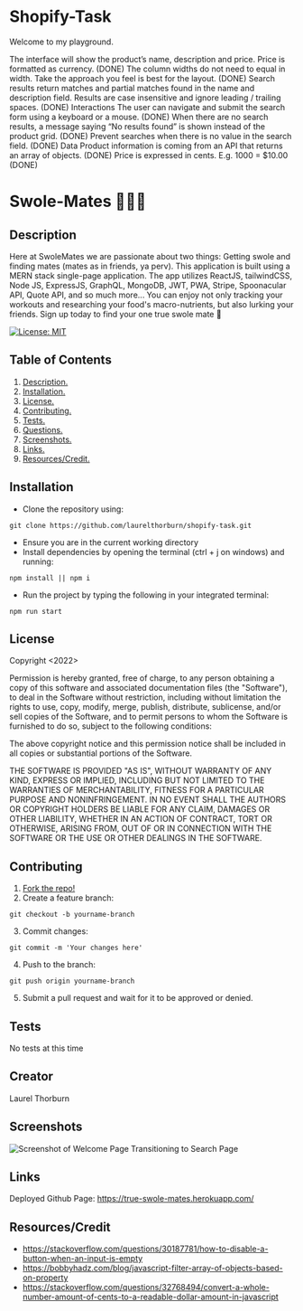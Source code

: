 # Shopify-Task

Welcome to my playground.

The interface will show the product’s name, description and price. Price is formatted as currency. (DONE)
The column widths do not need to equal in width. Take the approach you feel is best for the layout. (DONE)
Search results return matches and partial matches found in the name and description field. Results are case insensitive and ignore leading / trailing spaces. (DONE)
Interactions
The user can navigate and submit the search form using a keyboard or a mouse. (DONE)
When there are no search results, a message saying “No results found” is shown instead of the product grid. (DONE)
Prevent searches when there is no value in the search field. (DONE)
Data
Product information is coming from an API that returns an array of objects.  (DONE)
Price is expressed in cents. E.g. 1000 = $10.00 (DONE)

# Swole-Mates 💪🏽💓

<a name="descsection"></a>
## Description
Here at SwoleMates we are passionate about two things: Getting swole and finding mates (mates as in friends, ya perv). This application is built using a MERN stack single-page application. The app utilizes ReactJS, tailwindCSS, Node JS, ExpressJS, GraphQL, MongoDB, JWT, PWA, Stripe, Spoonacular API, Quote API, and so much more... You can enjoy not only tracking your workouts and researching your food's macro-nutrients, but also lurking your friends. Sign up today to find your one true swole mate 💓

[![License: MIT](https://img.shields.io/badge/License-MIT-yellow.svg)](https://opensource.org/licenses/MIT)


## Table of Contents
1. [ Description. ](#descsection)
2. [ Installation. ](#installsection)
3. [ License. ](#licensesection)
4. [ Contributing. ](#contribsection)
5. [ Tests. ](#testsection)
6. [ Questions. ](#questionssection)
7. [ Screenshots. ](#picsection)
8. [ Links. ](#linksection)
9. [ Resources/Credit. ](#creditsection)

<a name="installsection"></a>
## Installation
* Clone the repository using:
```
git clone https://github.com/laurelthorburn/shopify-task.git
```
* Ensure you are in the current working directory
* Install dependencies by opening the terminal (ctrl + j on windows) and running:
```
npm install || npm i
```

* Run the project by typing the following in your integrated terminal:
```
npm run start
```

<a name="licensesection"></a>
## License
Copyright <2022>

Permission is hereby granted, free of charge, to any person obtaining a copy of this software and associated documentation files (the "Software"), to deal in the Software without restriction, including without limitation the rights to use, copy, modify, merge, publish, distribute, sublicense, and/or sell copies of the Software, and to permit persons to whom the Software is furnished to do so, subject to the following conditions:

The above copyright notice and this permission notice shall be included in all copies or substantial portions of the Software.

THE SOFTWARE IS PROVIDED "AS IS", WITHOUT WARRANTY OF ANY KIND, EXPRESS OR IMPLIED, INCLUDING BUT NOT LIMITED TO THE WARRANTIES OF MERCHANTABILITY, FITNESS FOR A PARTICULAR PURPOSE AND NONINFRINGEMENT. IN NO EVENT SHALL THE AUTHORS OR COPYRIGHT HOLDERS BE LIABLE FOR ANY CLAIM, DAMAGES OR OTHER LIABILITY, WHETHER IN AN ACTION OF CONTRACT, TORT OR OTHERWISE, ARISING FROM, OUT OF OR IN CONNECTION WITH THE SOFTWARE OR THE USE OR OTHER DEALINGS IN THE SOFTWARE.

  <a name="contribsection"></a>
## Contributing
  
1. [Fork the repo!](https://docs.github.com/en/get-started/quickstart/fork-a-repo)
2. Create a feature branch:
```
git checkout -b yourname-branch
```
3. Commit changes:
```
git commit -m 'Your changes here'
```
4. Push to the branch:
```
git push origin yourname-branch
```
5. Submit a pull request and wait for it to be approved or denied.

  <a name="testsection"></a>
## Tests

No tests at this time

  <a name="questionssection"></a>
## Creator

Laurel Thorburn

  
  <a name="picsection"></a>
  ## Screenshots
  ![Screenshot of Welcome Page Transitioning to Search Page](./media/Login.gif)


  <a name="linksection"></a>
  ## Links

  Deployed Github Page: https://true-swole-mates.herokuapp.com/
  
  <a name="creditsection"></a>
## Resources/Credit
* https://stackoverflow.com/questions/30187781/how-to-disable-a-button-when-an-input-is-empty
* https://bobbyhadz.com/blog/javascript-filter-array-of-objects-based-on-property
* https://stackoverflow.com/questions/32768494/convert-a-whole-number-amount-of-cents-to-a-readable-dollar-amount-in-javascript
